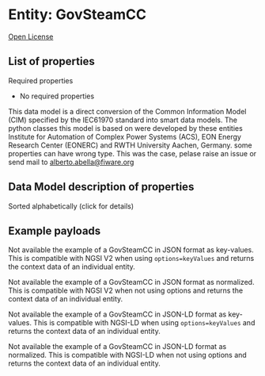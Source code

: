 Entity: GovSteamCC  
==================  
[Open License](https://github.com/smart-data-models//dataModel.EnergyCIM/blob/master/GovSteamCC/LICENSE.md)  

## List of properties  

Required properties  
- No required properties    
This data model is a direct conversion of the Common Information Model (CIM) specified by the IEC61970 standard into smart data models. The python classes this model is based on were developed by these entities Institute for Automation of Complex Power Systems (ACS), EON Energy Research Center (EONERC) and RWTH University Aachen, Germany. some properties can have wrong type. This was the case, pelase raise an issue or send mail to alberto.abella@fiware.org  
## Data Model description of properties  
Sorted alphabetically (click for details)  
## Example payloads    
Not available the example of a GovSteamCC in JSON format as key-values. This is compatible with NGSI V2 when  using `options=keyValues` and returns the context data of an individual entity.  
Not available the example of a GovSteamCC in JSON format as normalized. This is compatible with NGSI V2 when not using options and returns the context data of an individual entity.  
Not available the example of a GovSteamCC in JSON-LD format as key-values. This is compatible with NGSI-LD when  using `options=keyValues` and returns the context data of an individual entity.  
Not available the example of a GovSteamCC in JSON-LD format as normalized. This is compatible with NGSI-LD when not using options and returns the context data of an individual entity.  
